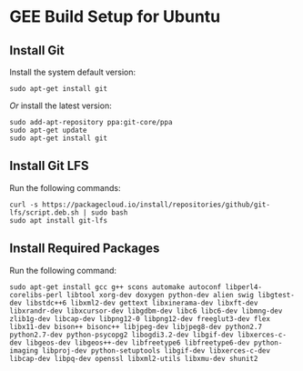 # GEE Build Setup for Ubuntu    

## Install Git  
Install the system default version:

```
sudo apt-get install git
```
_Or_ install the latest version:
```
sudo add-apt-repository ppa:git-core/ppa
sudo apt-get update
sudo apt-get install git
```

## Install Git LFS
Run the following commands: 
```
curl -s https://packagecloud.io/install/repositories/github/git-lfs/script.deb.sh | sudo bash
sudo apt install git-lfs
```

## Install Required Packages
Run the following command:
```
sudo apt-get install gcc g++ scons automake autoconf libperl4-corelibs-perl libtool xorg-dev doxygen python-dev alien swig libgtest-dev libstdc++6 libxml2-dev gettext libxinerama-dev libxft-dev libxrandr-dev libxcursor-dev libgdbm-dev libc6 libc6-dev libmng-dev zlib1g-dev libcap-dev libpng12-0 libpng12-dev freeglut3-dev flex libx11-dev bison++ bisonc++ libjpeg-dev libjpeg8-dev python2.7 python2.7-dev python-psycopg2 libogdi3.2-dev libgif-dev libxerces-c-dev libgeos-dev libgeos++-dev libfreetype6 libfreetype6-dev python-imaging libproj-dev python-setuptools libgif-dev libxerces-c-dev libcap-dev libpq-dev openssl libxml2-utils libxmu-dev shunit2
```
